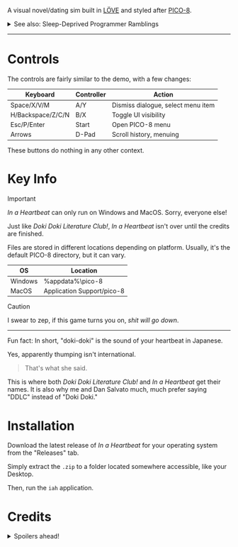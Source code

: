 A visual novel/dating sim built in [LÖVE](https://love2d.org/) and styled after [PICO-8](https://www.lexaloffle.com/pico-8.php).

<details>
  <summary>See also: Sleep-Deprived Programmer Ramblings</summary>
  
  > TLDR: *In a Heartbeat* literally became too big for PICO-8, so I moved it into another game engine.

  *In a Heartbeat* actually runs in [LÖVE](https://love2d.org/), "an awesome 2D game framework for Lua."
  > Lua is the same programming language that PICO-8 and Roblox Studio use for code.
  It's also the programming language that I'm the most familiar with.
  
  This is due to the fact that PICO-8 cartridges, among other limitations, have a fixed character limit of 65,535.
  This also includes shared files that are copied into the cartridge on launch.
  
  In pre-LÖVE *In a Heartbeat*, one of these shared files was `images.lua`. It contained all of the game's backgrounds and portraits.
  The thing is, those images were all stored as giant strings of text averaging at 1,300 characters each.
  Having **34** of these "image strings" ended up using over *half* of the character limit.
  
  
  So imagine my face when I booted the cartridge and PICO-8 told me that I couldn't `#INCLUDE` `renp8.lua` because I was over the character limit...
  
  Now, there exists a tool called [Shrinko8](https://github.com/thisismypassport/shrinko8/) that can take a PICO-8 cartridge and strip away as many unnecessary characters as possible.
  
  So I gave it *In a Heartbeat*....
  
  ![A screenshot of text in the Minecraft Five font reading "Error: cart takes too much compressed space!"](docs/shrinko_error.png)
  
  Yeah...
  
  So I went looking for ways to get around the character limit.
  
  Enter [PICOLOVE](https://github.com/picolove/picolove), "an implementation of PICO-8's API in LÖVE."
  
  It... kinda worked.
  It's a bit janky, it's missing some crucial PICO-8 commands, and worst of all, it requires LÖVE **0.10.2**.
  For context, the latest release is **11.5**.
  
  So I scrapped it, and decided to "recreate" PICO-8 in LÖVE.
  
  > This will make a bit more sense after you beat the game.
  
  Canonically, *In a Heartbeat* runs in PICO-8. Again, the only reason it doesn't is because of the stupid character limit, and *In a Heartbeat* could *theoretically* run in PICO-8 just fine.
  I'm just too lazy to find out how to trim it down.
  
  Besides, doing it in LÖVE made programming, debugging, and editing 1,000,000x easier.
  
  ---
  As a side note, before I dropped PICOLOVE, I was adding in the missing functions.
  While testing, I learned that LÖVE **really** hates any strings that contain "%" at all.
  
  And, image strings contain plenty of those.
  So, I also dropped image strings, in favor of `.png` files.
  
  This not only solved the random crashes, but also allowed me to use *Doki Doki Literature Club!*-style portraits.
  
  That is, *Doki Doki Literature Club!* stores portraits as a left half, a right half, and a head.
  
  ![A screenshot of a folder in File Explorer, in the Mojangles font, showing Sayori's portraits being stored in segments.](docs/ddlc_portraits.png)
  
  And, to make my life **way** easier, [DDLC-LOVE](https://github.com/LukeZGD/DDLC-LOVE/), a remake of *Doki Doki Literature Club!* in LÖVE, already did the drawing for me.
  In fact, it's basically a perfect visual novel engine, coded in a language that I'm **extremely** fluent in.
  So I stole it.

  As in, I took the game's code, removed all of the *Doki Doki Literature Club!*-specific bits, and added in some *In a Heartbeat*-specific bits.
  
  So technically, *In a Heartbeat* is a *Doki Doki Literature Club!* mod. Only, it's coded in Lua instead of Ren'Py.
  > I really should've gone with Ren'Py from the start...
  
</details>

---

# Controls

The controls are fairly similar to the demo, with a few changes:

Keyboard          | Controller | Action
------------------|------------|------------------------------------
Space/X/V/M       | A/Y        | Dismiss dialogue, select menu item
H/Backspace/Z/C/N | B/X        | Toggle UI visibility
Esc/P/Enter       | Start      | Open PICO-8 menu
Arrows            | D-Pad      | Scroll history, menuing

These buttons do nothing in any other context.

<!-- > [!IMPORTANT]
> Playing on Android requires connecting a controller via Bluetooth or USB.
> *In a Heartbeat* does **not** have touchscreen support. -->

# Key Info

> [!IMPORTANT]
> *In a Heartbeat* can only run on Windows and MacOS. Sorry, everyone else!
<!-- > *In a Heartbeat* can only run on Windows, MacOS, Android, and 3DS. Sorry, Linux and iOS users! -->

Just like *Doki Doki Literature Club!*, *In a Heartbeat* isn't over until the credits are finished.

Files are stored in different locations depending on platform.
Usually, it's the default PICO-8 directory, but it can vary.

OS      | Location
--------|---------------------------
Windows | %appdata%\pico-8
MacOS   | Application Support/pico-8

> [!CAUTION]
> I swear to zep, if this game turns you on, *shit will go down*.

---
Fun fact: In short, "doki-doki" is the sound of your heartbeat in Japanese.

Yes, apparently thumping isn't international.
> That's what she said.

This is where both *Doki Doki Literature Club!* and *In a Heartbeat* get their names.
It is also why me and Dan Salvato much, much prefer saying "DDLC" instead of "Doki Doki."

# Installation
<!-- ## Windows/MacOS -->
Download the latest release of *In a Heartbeat* for your operating system from the "Releases" tab.

Simply extract the `.zip` to a folder located somewhere accessible, like your Desktop.
  
Then, run the `iah` application.
<!-- ## Android
### Coming soon!
Download `iah.apk` from the "Releases" tab.

Run it to install the game as an app.

> [!IMPORTANT]
> As *In a Heartbeat* is not from Google Play, you may need to grant permission for the `.apk` to install.
## 3DS
### Coming soon!
> [!IMPORTANT]
> Installing *In a Heartbeat* on a 3DS requires Luma3DS. For more information, visit [3DS Hacks Guide](https://3ds.hacks.guide).

Scan this QR code using FBI's "Remote Install":

Alternatively, you can download `iah.cia` from the "Releases" tab and transfer it to your SD card. -->

# Credits
<details> <summary>Spoilers ahead!</summary>

Role           | People
---------------|-------------------------------------------------------------------------
Writing        | imaiden_B, Hyruliam
Art            | imaiden_B, Luka
Music          | imaiden_B, Liquidream, C418, Junichi Masuda, Jonathan Coulton
Special Thanks | ItzOof, RedLookingSus, zep, AetherDrawzs, LukeZGD, Team Salvato, Spencer
</details>
